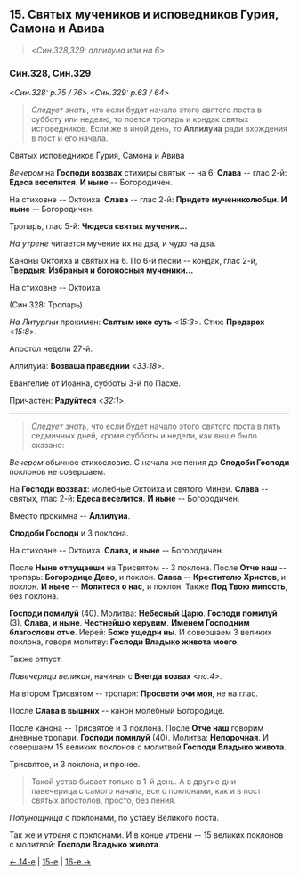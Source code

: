 
## 15. Святых мучеников и исповедников Гурия, Самона и Авива   

> <*Син.328,329: аллилуиа или на 6*>

### Син.328, Син.329

<*Син.328: p.75 / 76*>
<*Син.329: p.63 / 64*>

> *Следует знать*, что если будет начало этого святого поста в субботу или неделю, 
> то поется тропарь и кондак святых исповедников. Если же в иной день, то **Аллилуиа** 
> ради вхождения в пост и его начала.

Святых исповедников Гурия, Самона и Авива

*Вечером* на **Господи воззвах** стихиры святых -- на 6. 
**Слава** -- глас 2-й: **Едеса веселится**. 
**И ныне** -- Богородичен. 

На стиховне -- Октоиха. 
**Слава** -- глас 2-й: **Придете мучениколюбци**. 
**И ныне** -- Богородичен. 

Тропарь, глас 5-й: **Чюдеса святых мученик...**

*На утрене* читается мучение их на два, и чудо на два. 

Каноны Октоиха и святых на 6.
По 6-й песни -- кондак, глас 2-й, **Твердыя**: **Избраныя и богоносныя мученики...**

На стиховне -- Октоиха. 

(Син.328: Тропарь)

*На Литургии* прокимен: **Святым иже суть** <*15:3*>.
Стих: **Предзрех** <*15:8*>.

Апостол недели 27-й. 

Аллилуиа: **Возваша праведнии** <*33:18*>. 

Евангелие от Иоанна, субботы 3-й по Пасхе.

Причастен: **Радуйтеся** <*32:1*>.

---

> *Следует знать*, что если будет начало этого святого поста в пять седмичных дней, 
> кроме субботы и недели, как выше было сказано:

*Вечером* обычное стихословие. С начала же пения до **Сподоби Господи** поклонов не совершаем.

На **Господи воззвах**: молебные Октоиха и святого Минеи. 
**Слава** -- святых, глас 2-й: **Едеса веселится**. 
**И ныне** -- Богородичен. 

Вместо прокимна -- **Аллилуиа**. 

**Сподоби Господи** и 3 поклона.

На стиховне -- Октоиха. **Слава, и ныне** -- Богородичен. 

После **Ныне отпущаеши** на Трисвятом -- 3 поклона. 
После **Отче наш** -- тропарь: **Богородице Дево**, и поклон. 
**Слава** -- **Крестителю Христов**, и поклон.
**И ныне** -- **Молитеся о нас**, и поклон.
Также **Под Твою милость**, без поклона.

**Господи помилуй** (40). 
Молитва: **Небесный Царю**.
**Господи помилуй** (3). **Слава, и ныне**. **Честнейшю херувим**. 
**Именем Господним благослови отче**. Иерей: **Боже ущедри ны**. 
И совершаем 3 великих поклона, говоря молитву: **Господи Владыко живота моего**.

Также отпуст.

*Павечерица великая*, начиная с **Внегда возвах** <*пс.4*>. 

На втором Трисвятом -- тропари: **Просвети очи моя**, не на глас.

После **Слава в вышних** -- канон молебный Богородице. 

После канона -- Трисвятое и 3 поклона. После **Отче наш** говорим дневные тропари. 
**Господи помилуй** (40). Молитва: **Непорочная**. И совершаем 15 великих поклонов 
с молитвой **Господи Владыко живота**. 

Трисвятое, и 3 поклона, и прочее.

> Такой устав бывает только в 1-й день. А в другие дни -- павечерица с самого начала, 
> все с поклонами, как и в пост святых апостолов, просто, без пения.

*Полунощница* с поклонами, по уставу Великого поста. 

Так же и *утреня* с поклонами. И в конце утрени -- 15 великих поклонов с молитвой: 
**Господи Владыко живота**.

[← 14-е](11_14_SAB.ru.md) | [15-е](README.md#15-й) | [16-е →](11_16_SAB.ru.md)
